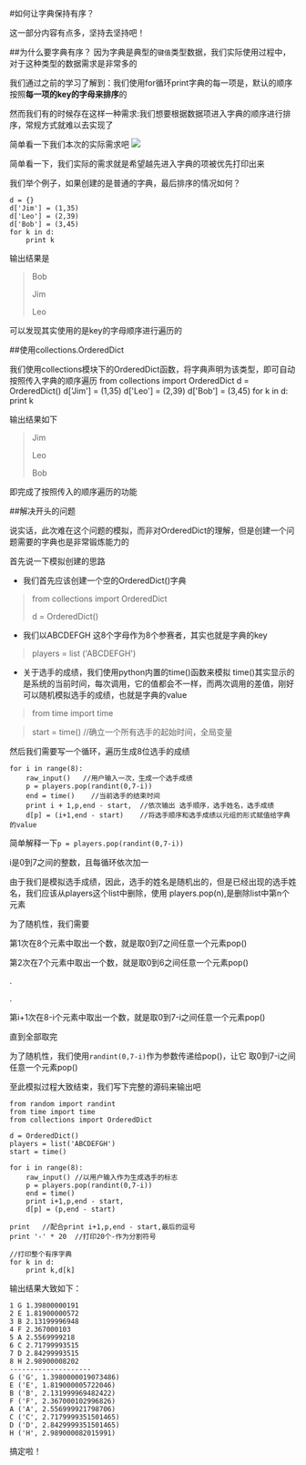 #如何让字典保持有序？

这一部分内容有点多，坚持去坚持吧！

##为什么要字典有序？
因为字典是典型的`键值`类型数据，我们实际使用过程中，对于这种类型的数据需求是非常多的

我们通过之前的学习了解到：我们使用for循环print字典的每一项是，默认的顺序按照**每一项的key的字母来排序**的

然而我们有的时候存在这样一种需求:我们想要根据数据项进入字典的顺序进行排序，常规方式就难以去实现了

简单看一下我们本次的实际需求吧
![](http://i.imgur.com/a1DQRSX.png)

简单看一下，我们实际的需求就是希望越先进入字典的项被优先打印出来

我们举个例子，如果创建的是普通的字典，最后排序的情况如何？

	d = {}
	d['Jim'] = (1,35)
	d['Leo'] = (2,39)
	d['Bob'] = (3,45)
	for k in d:
		print k

输出结果是
>Bob
>
>Jim
>
>Leo

可以发现其实使用的是key的字母顺序进行遍历的

##使用collections.OrderedDict

我们使用collections模块下的OrderedDict函数，将字典声明为该类型，即可自动按照传入字典的顺序遍历
	from collections import OrderedDict
	d = OrderedDict()
	d['Jim'] = (1,35)
	d['Leo'] = (2,39)
	d['Bob'] = (3,45)
	for k in d:
		print k

输出结果如下

>Jim
>
>Leo
>
>Bob

即完成了按照传入的顺序遍历的功能

##解决开头的问题

说实话，此次难在这个问题的模拟，而非对OrderedDict的理解，但是创建一个问题需要的字典也是非常锻炼能力的

首先说一下模拟创建的思路

* 我们首先应该创建一个空的OrderedDict()字典
>from collections import OrderedDict
>
>d = OrderedDict()

* 我们以ABCDEFGH 这8个字母作为8个参赛者，其实也就是字典的key
>players = list ('ABCDEFGH')


* 关于选手的成绩，我们使用python内置的time()函数来模拟
time()其实显示的是系统的当前时间，每次调用，它的值都会不一样，而两次调用的差值，刚好可以随机模拟选手的成绩，也就是字典的value
>from time import time 

>start = time()  //确立一个所有选手的起始时间，全局变量

然后我们需要写一个循环，遍历生成8位选手的成绩

	for i in range(8):
		raw_input()   //用户输入一次，生成一个选手成绩
		p = players.pop(randint(0,7-i))
		end = time()	//当前选手的结束时间
		print i + 1,p,end - start,	//依次输出 选手顺序，选手姓名，选手成绩
		d[p] = (i+1,end - start)	//将选手顺序和选手成绩以元组的形式赋值给字典的value
简单解释一下`p = players.pop(randint(0,7-i))`

i是0到7之间的整数，且每循环依次加一

由于我们是模拟选手成绩，因此，选手的姓名是随机出的，但是已经出现的选手姓名，我们应该从players这个list中删除，使用
players.pop(n),是删除list中第n个元素

为了随机性，我们需要

第1次在8个元素中取出一个数，就是取0到7之间任意一个元素pop()

第2次在7个元素中取出一个数，就是取0到6之间任意一个元素pop()

.

.


第i+1次在8-i个元素中取出一个数，就是取0到7-i之间任意一个元素pop()

直到全部取完

为了随机性，我们使用`randint(0,7-i)`作为参数传递给pop()，让它
取0到7-i之间任意一个元素pop()

至此模拟过程大致结束，我们写下完整的源码来输出吧

	from random import randint
	from time import time
	from collections import OrderedDict

	d = OrderedDict()
	players = list('ABCDEFGH')
	start = time()

	for i in range(8):
		raw_input()	//以用户输入作为生成选手的标志
		p = players.pop(randint(0,7-i))
		end = time()
		print i+1,p,end - start,
		d[p] = (p,end - start)

	print	//配合print i+1,p,end - start,最后的逗号
	print '-' * 20	//打印20个-作为分割符号

	//打印整个有序字典
	for k in d:
		print k,d[k]
	

输出结果大致如下：

	1 G 1.39800000191
	2 E 1.81900000572
	3 B 2.13199996948
	4 F 2.367000103
	5 A 2.5569999218
	6 C 2.71799993515
	7 D 2.84299993515
	8 H 2.98900008202
	--------------------
	G ('G', 1.3980000019073486)
	E ('E', 1.819000005722046)
	B ('B', 2.131999969482422)
	F ('F', 2.367000102996826)
	A ('A', 2.556999921798706)
	C ('C', 2.7179999351501465)
	D ('D', 2.8429999351501465)
	H ('H', 2.989000082015991)

搞定啦！
